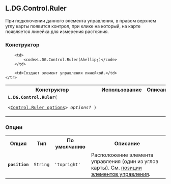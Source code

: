 ## L.DG.Control.Ruler

При подключении данного элемента управления, в правом верхнем углу карты появится контрол, при клике на который, на карте появляется линейка для измерения растояния. 

### Конструктор

<table>
    <tr>
        <th>Конструктор</th>
        <th>Использование</th>
        <th>Описание</th>
    </tr>
    <tr>
        <td><code><b>L.DG.Control.Ruler</b>(
            <nobr>&lt;<a href="#control-ruler-options">Control.Ruler options</a>&gt; <i>options?</i> )</nobr>
        </code></td>

        <td>
            <code>L.DG.Control.Ruler(&hellip;)</code>
        </td>

        <td>Создает элемент управления линейкой.</td>
    </tr>
</table>

### Опции

<table>
    <tr>
        <th>Опция</th>
        <th>Тип</th>
        <th>По умолчанию</th>
        <th>Описание</th>
    </tr>
    <tr>
        <td><code><b>position</b></code></td>
        <td><code>String</code></td>
        <td><code><span class="string">'topright'</span></td>
        <td>Расположение элемента управления (один из углов карты). См. <a href="#control-positions">позиции элементов управления</a>.</td>
    </tr>
</table>
